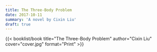 ```yaml
---
title: The Three-Body Problem
date: 2017-10-11
summary: 'A novel by Cixin Liu'
draft: true
---
```


{{< booklist/book
title="The Three-Body Problem"
author="Cixin Liu"
cover="cover.jpg"
format="Print" >}}
